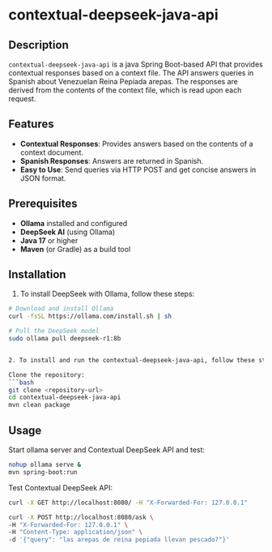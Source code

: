 # contextual-deepseek-java-api

## Description

`contextual-deepseek-java-api` is a java Spring Boot-based API that provides contextual responses based on a context file. The API answers queries in Spanish about Venezuelan Reina Pepiada arepas. The responses are derived from the contents of the context file, which is read upon each request.

## Features

- **Contextual Responses**: Provides answers based on the contents of a context document.
- **Spanish Responses**: Answers are returned in Spanish.
- **Easy to Use**: Send queries via HTTP POST and get concise answers in JSON format.

## Prerequisites

- **Ollama** installed and configured
- **DeepSeek AI** (using Ollama)
- **Java 17** or higher
- **Maven** (or Gradle) as a build tool

## Installation

1. To install DeepSeek with Ollama, follow these steps:

````bash
# Download and install Ollama
curl -fsSL https://ollama.com/install.sh | sh

# Pull the DeepSeek model
sudo ollama pull deepseek-r1:8b


2. To install and run the contextual-deepseek-java-api, follow these steps:

Clone the repository:
```bash
git clone <repository-url>
cd contextual-deepseek-java-api
mvn clean package
````

## Usage

Start ollama server and Contextual DeepSeek API and test:

```bash
nohup ollama serve &
mvn spring-boot:run
```

Test Contextual DeepSeek API:

```bash
curl -X GET http://localhost:8080/ -H "X-Forwarded-For: 127.0.0.1"

curl -X POST http://localhost:8080/ask \
-H "X-Forwarded-For: 127.0.0.1" \
-H "Content-Type: application/json" \
-d '{"query": "las arepas de reina pepiada llevan pescado?"}'
```
